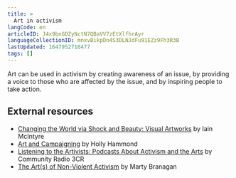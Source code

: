```yaml
---
title: >
  Art in activism
langCode: en
articleID: J4x9bnGDZyNctN7QBaVV7zEtXlfhrAyr
languageCollectionID: mnxvBikpDn4S3DLNJdFu91EZz9Fh3R3B
lastUpdated: 1647952710477
tags: []
---
```


Art can be used in activism by creating awareness of an issue, by providing a voice to those who are affected by the issue, and by inspiring people to take action.

## **External resources**

-   [Changing the World via Shock and Beauty: Visual Artworks](https://commonslibrary.org/changing-the-world-via-shock-and-beauty-visual-artworks/) by Iain McIntyre
-   [Art and Campaigning](https://commonslibrary.org/art-and-campaigning-lessons-about-the-effective-use-of-art-in-campaigns/) by Holly Hammond
-   [Listening to the Artivists: Podcasts About Activism and the Arts](https://commonslibrary.org/listening-to-the-artivists-podcasts-about-activism-and-the-arts/) by Community Radio 3CR
-   [The Art(s) of Non-Violent Activism](https://commonslibrary.org/changing-the-world-via-shock-and-beauty-visual-artworks/) by Marty Branagan